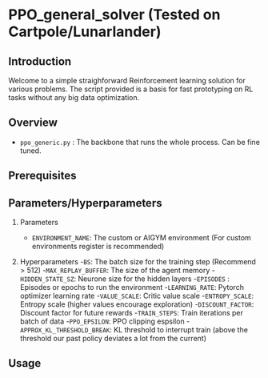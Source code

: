 # PPO_general_solver (Tested on Cartpole/Lunarlander)


## Introduction
Welcome to a simple straighforward Reinforcement learning solution for various problems. The script provided is a basis for fast prototyping on RL tasks without any big data optimization.

## Overview

- `ppo_generic.py` : The backbone that runs the whole process. Can be fine tuned.

## Prerequisites

## Parameters/Hyperparameters

1. Parameters

	- `ENVIRONMENT_NAME`: The custom or AIGYM environment (For custom environments register is recommended)

2. Hyperparameters
	-`BS`: The batch size for the training step (Recommend > 512)
	-`MAX_REPLAY_BUFFER`: The size of the agent memory 
	-`HIDDEN_STATE_SZ`: Neurone size for the hidden layers 
	-`EPISODES` : Episodes or epochs to run the environment
	-`LEARNING_RATE`: Pytorch optimizer learning rate
	-`VALUE_SCALE`: Critic value scale
	-`ENTROPY_SCALE`: Entropy scale (higher values encourage exploration)
	-`DISCOUNT_FACTOR`: Discount factor for future rewards 
	-`TRAIN_STEPS`: Train iterations per batch of data
	-`PPO_EPSILON`: PPO clipping espsilon
	-`APPROX_KL_THRESHOLD_BREAK`: KL threshold to interrupt train (above the threshold our past policy deviates a lot from the current)

## Usage